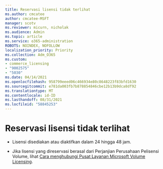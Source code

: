 ```yaml
---
title: Reservasi lisensi tidak terlihat
ms.author: cmcatee
author: cmcatee-MSFT
manager: scotv
ms.reviewer: micurn, nicholak
ms.audience: Admin
ms.topic: article
ms.service: o365-administration
ROBOTS: NOINDEX, NOFOLLOW
localization_priority: Priority
ms.collection: Adm_O365
ms.custom:
- commerce_licensing
- "9002575"
- "5030"
ms.date: 04/14/2021
ms.openlocfilehash: 958799eeed06c466934e80c8648223f83bfd1630
ms.sourcegitcommit: e781da003fb7b878854846cbe12b13b9dca8df92
ms.translationtype: MT
ms.contentlocale: id-ID
ms.lasthandoff: 08/31/2021
ms.locfileid: "58845253"
---
```

# <a name="license-reservation-does-not-show"></a>Reservasi lisensi tidak terlihat

- Lisensi disediakan atau diaktifkan dalam 24 hingga 48 jam.

- Jika lisensi yang direservasi berasal dari Perjanjian Perusahaan Pelisensi Volume, lihat [Cara menghubungi Pusat Layanan Microsoft Volume Licensing](https://support.microsoft.com/help/4471406/how-to-contact-the-microsoft-volume-licensing-service-center).
